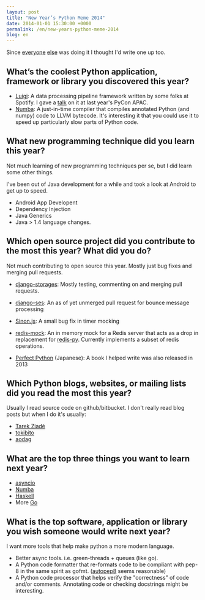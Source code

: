 ```yaml
---
layout: post
title: "New Year’s Python Meme 2014"
date: 2014-01-01 15:30:00 +0000
permalink: /en/new-years-python-meme-2014
blog: en
---
```


Since [everyone](http://blog.hirokiky.org/2013/12/31/new_years_python_meme_2013.html) [else](http://pelican.aodag.jp/new-years-python-meme-2014.html) was doing it I thought I'd write one up too.

## What’s the coolest Python application, framework or library you discovered this year?

* [Luigi](https://github.com/spotify/luigi): A data processing pipeline framework written by some folks at Spotify. I gave a [talk](http://www.youtube.com/watch?v=iwUbKPFtQRA) on it at last year's PyCon APAC.
* [Numba](http://numba.pydata.org/): A just-in-time compiler that compiles annotated Python (and numpy) code to LLVM bytecode. It's interesting it that you could use it to speed up particularly slow parts of Python code.

## What new programming technique did you learn this year?

Not much learning of new programming techniques per se, but I did learn some other things. 

I've been out of Java development for a while and took a look at Android to get up to speed.

* Android App Developent
* Dependency Injection
* Java Generics
* Java > 1.4 language changes.

## Which open source project did you contribute to the most this year? What did you do?

Not much contributing to open source this year. Mostly just bug fixes and merging pull requests.

* [django-storages](https://bitbucket.org/david/django-storages): Mostly testing, commenting on and merging pull requests.
* [django-ses](https://github.com/hmarr/django-ses/pull/52): An as of yet unmerged pull request for bounce message processing
* [Sinon.js](https://github.com/cjohansen/Sinon.JS): A small bug fix in timer mocking
* [redis-mock](https://github.com/connpass/redis-mock): An in memory mock for a Redis server that acts as a drop in replacement for [redis-py](https://github.com/andymccurdy/redis-py). Currently implements a subset of redis operations.

* [Perfect Python](http://gihyo.jp/book/2013/978-4-7741-5539-5?ard=1388556176) (Japanese): A book I helped write was also released in 2013

## Which Python blogs, websites, or mailing lists did you read the most this year?

Usually I read source code on github/bitbucket.  I don't really read blog posts but when I do it's usually:

* [Tarek Ziadé](http://ziade.org/)
* [tokibito](http://d.hatena.ne.jp/nullpobug/)
* [aodag](http://pelican.aodag.jp/)

## What are the top three things you want to learn next year?

* [asyncio](http://docs.python.org/3.4/library/asyncio.html)
* [Numba](http://numba.pydata.org/)
* [Haskell](http://www.haskell.org/)
* More [Go](http://www.golang.org/)

## What is the top software, application or library you wish someone would write next year?

I want more tools that help make python a more modern language.

* Better async tools. i.e. green-threads + queues (like go).
* A Python code formatter that re-formats code to be compliant with pep-8 in the same spirit as gofmt. ([autopep8](https://pypi.python.org/pypi/autopep8/) seems reasonable)
* A Python code processor that helps verify the "correctness" of code and/or comments. Annotating code or checking docstrings might be interesting.